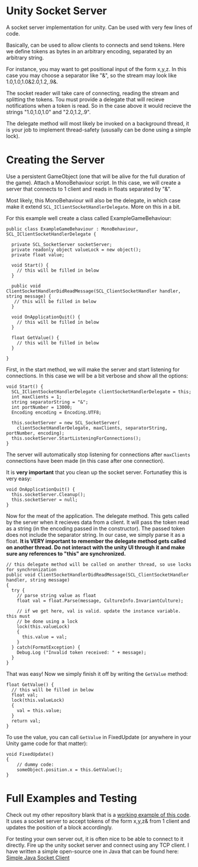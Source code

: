 Unity Socket Server
===================

A socket server implementation for unity. Can be used with very few lines of code. 

Basically, can be used to allow clients to connects and send tokens. Here we define tokens as bytes in 
an arbitrary encoding, separated by an arbitrary string. 

For instance, you may want to get positional input of the form x,y,z. In this case you may choose
a separator like "&", so the stream may look like 1.0,1.0,1.0&2.0,1.2,.9&.

The socket reader will take care of connecting, reading the stream and splitting the tokens. Tou must provide
a delegate that will recieve notifications when a token is read. So in the case above it would recieve the strings
"1.0,1.0,1.0" and "2.0,1.2,.9".

The delegate method will most likely be invoked on a background thread, it is your job to implement thread-safety
(ususally can be done using a simple lock).

Creating the Server
===================

Use a persistent GameObject (one that will be alive for the full duration of the game). 
Attach a MonoBehaviour script. In this case, we will create a server that connects to 1 client and
reads in floats separated by "&".

Most likely, this MonoBehaviour will also be the delegate, in which case make it extend `SCL_IClientSocketHandlerDelegate`. More on this in a bit.

For this example well create a class called ExampleGameBehaviour:

    public class ExampleGameBehaviour : MonoBehaviour, SCL_IClientSocketHandlerDelegate {
        
      private SCL_SocketServer socketServer;
      private readonly object valueLock = new object();
      private float value;
      
      void Start() {
        // this will be filled in below
      }
      
      public void ClientSocketHandlerDidReadMessage(SCL_ClientSocketHandler handler, string message) {
       // this will be filled in below
      }
      
      void OnApplicationQuit() {
        // this will be filled in below
      }
      
      float GetValue() {
        // this will be filled in below
      }
        
    }
    
First, in the start method, we will make the server and start listening for connections. In this case we will be a bit 
verbose and show all the options:

    void Start() {
      SCL_IClientSocketHandlerDelegate clientSocketHandlerDelegate = this;
      int maxClients = 1;
      string separatorString = "&";
      int portNumber = 13000;
      Encoding encoding = Encoding.UTF8;
      
      this.socketServer = new SCL_SocketServer(
        clientSocketHandlerDelegate, maxClients, separatorString, portNumber, encoding);
      this.socketServer.StartListeningForConnections();
    }
    
The server will automatically stop listening for connections after `maxClients` connections have been made 
(in this case after one connection).

It is **very important** that you clean up the socket server. Fortunatley this is very easy:

    void OnApplicationQuit() {
      this.socketServer.Cleanup();
      this.socketServer = null;
    }
    
Now for the meat of the application. The delegate method. This gets called by the server when it recieves 
data from a client. It will pass the token read as a string (in the encoding passed in the constructor). The 
passed token does not include the separator string. In our case, we simply parse it as a float. **It is VERY
important to remember the delegate method gets called on another thread. Do not interact with the unity UI through
it and make sure any references to "this" are synchronized.**

    // this delegate method will be called on another thread, so use locks for synchronization
    public void ClientSocketHandlerDidReadMessage(SCL_ClientSocketHandler handler, string message)
    {
      try {
        // parse string value as float
        float val = float.Parse(message, CultureInfo.InvariantCulture);
        
        // if we get here, val is valid. update the instance variable. this must
        // be done using a lock
        lock(this.valueLock)
        {
          this.value = val;
        }
      } catch(FormatException) {
        Debug.Log ("Invalid token received: " + message);
      }
    }

That was easy! Now we simply finish it off by writing the `GetValue` method:

    float GetValue() {
      // this will be filled in below
      float val;
      lock(this.valueLock)
      {
        val = this.value;
      }
      return val;
    }
    
To use the value, you can call `GetValue` in FixedUpdate (or anywhere in your Unity game code for that matter):

    void FixedUpdate()
    {
        // dummy code:
        someObject.position.x = this.GetValue();
    }

Full Examples and Testing
==========================
Check out my other repository blank that is a [working example of this code](https://github.com/slessans/Simple-Unity-Socket-Server-Example/). It uses a socket server to accept
tokens of the form x,y,z& from 1 client and updates the position of a block accordingly.

For testing your own server out, it is often nice to be able to connect to it directly. Fire up the unity socket
server and connect using any TCP client. I have written a simple open-source one in Java that can be found here: [Simple Java Socket Client](https://github.com/slessans/Simple-Socket-Client-Java)


